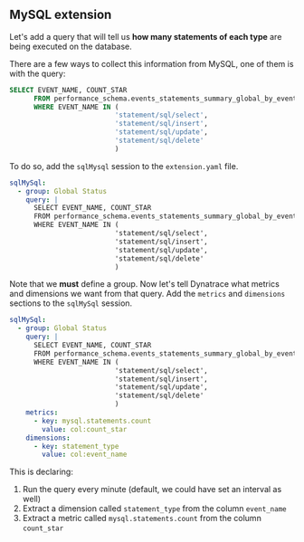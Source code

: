 ## MySQL extension

Let's add a query that will tell us **how many statements of each type** are being executed on the database.

There are a few ways to collect this information from MySQL, one of them is with the query:

```sql
SELECT EVENT_NAME, COUNT_STAR
      FROM performance_schema.events_statements_summary_global_by_event_name
      WHERE EVENT_NAME IN (
                          'statement/sql/select', 
                          'statement/sql/insert', 
                          'statement/sql/update', 
                          'statement/sql/delete' 
                          )
```

To do so, add the `sqlMysql` session to the `extension.yaml` file.

```yaml
sqlMySql:
  - group: Global Status
    query: | 
      SELECT EVENT_NAME, COUNT_STAR
      FROM performance_schema.events_statements_summary_global_by_event_name
      WHERE EVENT_NAME IN (
                          'statement/sql/select', 
                          'statement/sql/insert', 
                          'statement/sql/update', 
                          'statement/sql/delete' 
                          )
```

Note that we **must** define a group.
Now let's tell Dynatrace what metrics and dimensions we want from that query.
Add the `metrics` and `dimensions` sections to the `sqlMySql` session.


```yaml
sqlMySql:
  - group: Global Status
    query: | 
      SELECT EVENT_NAME, COUNT_STAR
      FROM performance_schema.events_statements_summary_global_by_event_name
      WHERE EVENT_NAME IN (
                          'statement/sql/select', 
                          'statement/sql/insert', 
                          'statement/sql/update', 
                          'statement/sql/delete' 
                          )
    metrics:
      - key: mysql.statements.count
        value: col:count_star
    dimensions:
      - key: statement_type
        value: col:event_name
```

This is declaring:

1. Run the query every minute (default, we could have set an interval as well)
2. Extract a dimension called `statement_type` from the column `event_name`
3. Extract a metric called `mysql.statements.count` from the column `count_star`

